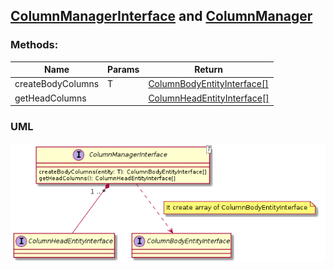 ## [ColumnManagerInterface](./ColumnManagerInterface.js) and [ColumnManager](./ColumnManager.js)

### Methods:

| Name | Params | Return |
| --- | --- | --- |
| createBodyColumns | T | [ColumnBodyEntityInterface[]](../../Entities/BodyColumn/ColumnBodyEntityInterface.js) |
| getHeadColumns | | [ColumnHeadEntityInterface[]](../../Entities/HeadColumn/ColumnHeadEntityInterface.js) |

### UML
![ColumnManager](./ColumnManager.png)
